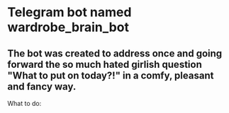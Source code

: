 # Telegram bot named wardrobe_brain_bot
## The bot was created to address once and going forward the so much hated girlish question "What to put on today?!" in a comfy, pleasant and fancy way. 

What to do:

